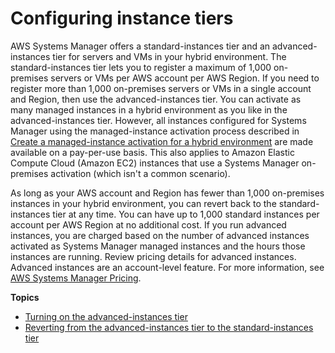 # Configuring instance tiers<a name="systems-manager-managed-instances-tiers"></a>

AWS Systems Manager offers a standard\-instances tier and an advanced\-instances tier for servers and VMs in your hybrid environment\. The standard\-instances tier lets you to register a maximum of 1,000 on\-premises servers or VMs per AWS account per AWS Region\. If you need to register more than 1,000 on\-premises servers or VMs in a single account and Region, then use the advanced\-instances tier\. You can activate as many managed instances in a hybrid environment as you like in the advanced\-instances tier\. However, all instances configured for Systems Manager using the managed\-instance activation process described in [Create a managed\-instance activation for a hybrid environment](sysman-managed-instance-activation.md) are made available on a pay\-per\-use basis\. This also applies to Amazon Elastic Compute Cloud \(Amazon EC2\) instances that use a Systems Manager on\-premises activation \(which isn't a common scenario\)\.

As long as your AWS account and Region has fewer than 1,000 on\-premises instances in your hybrid environment, you can revert back to the standard\-instances tier at any time\. You can have up to 1,000 standard instances per account per AWS Region at no additional cost\. If you run advanced instances, you are charged based on the number of advanced instances activated as Systems Manager managed instances and the hours those instances are running\. Review pricing details for advanced instances\. Advanced instances are an account\-level feature\. For more information, see [AWS Systems Manager Pricing](https://aws.amazon.com/systems-manager/pricing/)\.

**Topics**
+ [Turning on the advanced\-instances tier](systems-manager-managedinstances-advanced.md)
+ [Reverting from the advanced\-instances tier to the standard\-instances tier](systems-manager-managed-instances-advanced-reverting.md)
